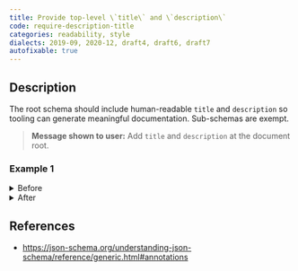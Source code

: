```yaml
---
title: Provide top-level \`title\` and \`description\`
code: require-description-title
categories: readability, style
dialects: 2019-09, 2020-12, draft4, draft6, draft7
autofixable: true
---
```


## Description
The root schema should include human-readable `title` and `description` so tooling can generate meaningful documentation. Sub-schemas are exempt.

> **Message shown to user:**
> Add `title` and `description` at the document root.

### Example 1
<details><summary>Before</summary>
```json
{
  "$schema": "https://json-schema.org/draft/2020-12/schema",
  "type": "object",
  "properties": {
    "email": {
      "type": "string",
      "format": "email"
    }
  }
}
```
</details>

<details><summary>After</summary>
```json
{
  "$schema": "https://json-schema.org/draft/2020-12/schema",
  "title": "User e-mail payload",
  "description": "Schema for validating an e-mail address submission.",
  "type": "object",
  "properties": {
    "email": {
      "type": "string",
      "format": "email"
    }
  }
}
```
</details>

## References
* <https://json-schema.org/understanding-json-schema/reference/generic.html#annotations>
